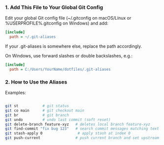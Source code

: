 ### 1. Add This File to Your Global Git Config
Edit your global Git config file (~/.gitconfig on macOS/Linux or %USERPROFILE%\.gitconfig on Windows) and add:

```ini
[include]
  path = ~/.git-aliases
```

If your .git-aliases is somewhere else, replace the path accordingly.

On Windows, use forward slashes or double backslashes, e.g.:

```ini
[include]
  path = C:/Users/YourName/dotfiles/.git-aliases
```  
### 2. How to Use the Aliases
Examples:

```bash

git st           # git status
git co main      # git checkout main
git br           # git branch
git undo         # undo last commit (soft reset)
git delete-branch feature-xyz   # deletes local branch feature-xyz
git find-commit "fix bug 123"   # search commit messages matching text
git stash-apply 0                # apply stash at index 0
git push-current                # push current branch and set upstream
```